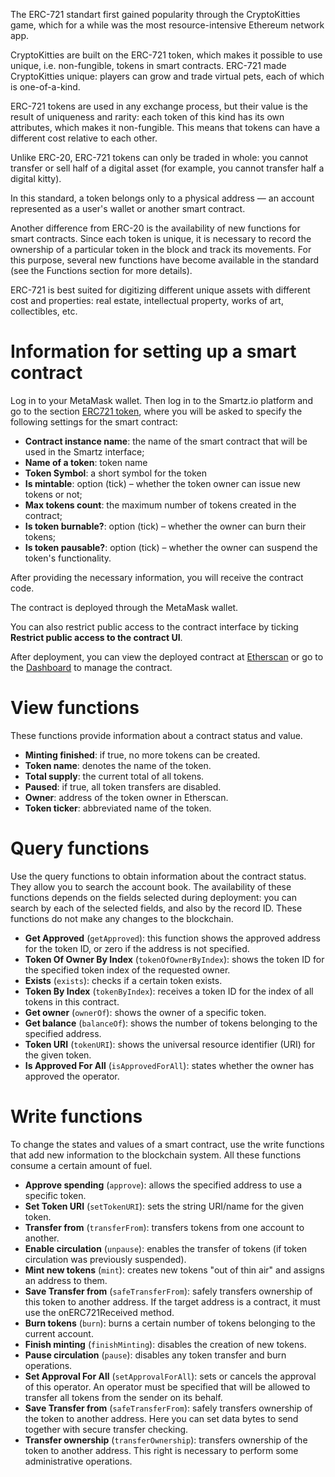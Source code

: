 <!-- TITLE: ERC-721 Token -->
<!-- SUBTITLE: How to deploy an ERC-721 token -->

The ERC-721 standart first gained popularity through the CryptoKitties game, which for a while was the most resource-intensive Ethereum network app.

CryptoKitties are built on the ERC-721 token, which makes it possible to use unique, i.e. non-fungible, tokens in smart contracts. ERC-721 made CryptoKitties unique: players can grow and trade virtual pets, each of which is one-of-a-kind.

ERC-721 tokens are used in any exchange process, but their value is the result of uniqueness and rarity: each token of this kind has its own attributes, which makes it non-fungible. This means that tokens can have a different cost relative to each other.

Unlike ERC-20, ERC-721 tokens can only be traded in whole: you cannot transfer or sell half of a digital asset (for example, you cannot transfer half a digital kitty).

In this standard, a token belongs only to a physical address — an account represented as a user's wallet or another smart contract.

Another difference from ERC-20 is the availability of new functions for smart contracts. Since each token is unique, it is necessary to record the ownership of a particular token in the block and track its movements. For this purpose, several new functions have become available in the standard (see the Functions section for more details).

ERC-721 is best suited for digitizing different unique assets with different cost and properties: real estate, intellectual property, works of art, collectibles, etc.

# Information for setting up a smart contract

Log in to your MetaMask wallet. Then log in to the Smartz.io platform and go to the section [ERC721 token](https://smartz.io/deploy/f8df8d0f873c1d21b4302483/0), where you will be asked to specify the following settings for the smart contract:

*	**Contract instance name**: the name of the smart contract that will be used in the Smartz interface;
*	**Name of a token**: token name
*	**Token Symbol**: a short symbol for the token
*	**Is mintable**: option (tick) – whether the token owner can issue new tokens or not;
*	**Max tokens count**: the maximum number of tokens created in the contract;
*	**Is token burnable?**: option (tick) – whether the owner can burn their tokens;
*	**Is token pausable?**: option (tick) – whether the owner can suspend the token's functionality.

After providing the necessary information, you will receive the contract code.  

The contract is deployed through the MetaMask wallet.

You can also restrict public access to the contract interface by ticking **Restrict public access to the contract UI**.

After deployment, you can view the deployed contract at [Etherscan](https://etherscan.io/) or go to the [Dashboard](https://smartz.io/dashboard) to manage the contract.

# View functions

These functions provide information about a contract status and value. 

*	**Minting finished**: if true, no more tokens can be created.
*	**Token name**: denotes the name of the token.
*	**Total supply**: the current total of all tokens.
*	**Paused**: if true, all token transfers are disabled.
*	**Owner**: address of the token owner in Etherscan.
*	**Token ticker**: abbreviated name of the token.

# Query functions

Use the query functions to obtain information about the contract status. They allow you to search the account book. The availability of these functions depends on the fields selected during deployment: you can search by each of the selected fields, and also by the record ID. These functions do not make any changes to the blockchain.

*	**Get Approved** (`getApproved`): this function shows the approved address for the token ID, or zero if the address is not specified.
*	**Token Of Owner By Index** (`tokenOfOwnerByIndex`): shows the token ID for the specified token index of the requested owner.
*	**Exists** (`exists`): checks if a certain token exists.
*	**Token By Index** (`tokenByIndex`): receives a token ID for the index of all tokens in this contract.
*	**Get owner** (`ownerOf`): shows the owner of a specific token.
*	**Get balance** (`balanceOf`): shows the number of tokens belonging to the specified address.
*	**Token URI** (`tokenURI`): shows the universal resource identifier (URI) for the given token.
*	**Is Approved For All** (`isApprovedForAll`): states whether the owner has approved the operator.

# Write functions

To change the states and values of a smart contract, use the write functions that add new information to the blockchain system. All these functions consume a certain amount of fuel. 

*	**Approve spending** (`approve`): allows the specified address to use a specific token.
*	**Set Token URI** (`setTokenURI`): sets the string URI/name for the given token.
*	**Transfer from** (`transferFrom`): transfers tokens from one account to another. 
*	**Enable circulation** (`unpause`): enables the transfer of tokens (if token circulation was previously suspended).
*	**Mint new tokens** (`mint`): creates new tokens "out of thin air" and assigns an address to them. 
*	**Save Transfer from** (`safeTransferFrom`): safely transfers ownership of this token to another address. If the target address is a contract, it must use the onERC721Received method.
*	**Burn tokens** (`burn`): burns a certain number of tokens belonging to the current account.
*	**Finish minting** (`finishMinting`): disables the creation of new tokens.
*	**Pause circulation** (`pause`): disables any token transfer and burn operations. 
*	**Set Approval For All** (`setApprovalForAll`): sets or cancels the approval of this operator. An operator must be specified that will be allowed to transfer all tokens from the sender on its behalf.
*	**Save Transfer from** (`safeTransferFrom`): safely transfers ownership of the token to another address. Here you can set data bytes to send together with secure transfer checking.
*	**Transfer ownership** (`transferOwnership`): transfers ownership of the token to another address. This right is necessary to perform some administrative operations.